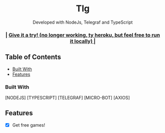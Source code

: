 
<h1 align="center">Tlg</h1>

<div align="center">
   Developed with NodeJs, Telegraf and TypeScript
</div>

<div align="center">
  <h3>
    <span> | </span>
       <a href="https://t.me/MayushiiTuturuubot">
      Give it a try! (no longer working, ty heroku, but feel free to run it locally)
    </a>
    <span> | </span>
  </h3>
</div>

<!-- TABLE OF CONTENTS -->

## Table of Contents

- [Built With](#built-with)
- [Features](#features)

### Built With

 [NODEJS]
 [TYPESCRIPT]
 [TELEGRAF]
 [MICRO-BOT]
 [AXIOS]


## Features

- [x] Get free games!

